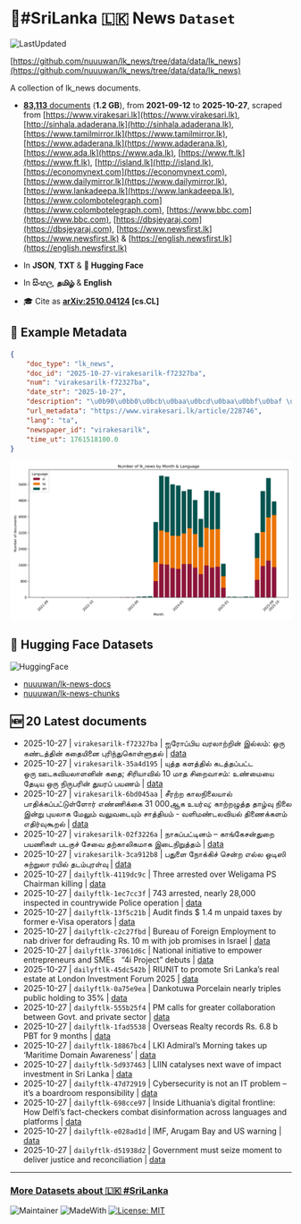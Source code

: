 # 📄#SriLanka 🇱🇰 News `Dataset`

![LastUpdated](https://img.shields.io/badge/last_updated-2025--10--27_04:46:16-green)

[https://github.com/nuuuwan/lk_news/tree/data/data/lk_news](https://github.com/nuuuwan/lk_news/tree/data/data/lk_news)

A collection of lk_news documents.

- [**83,113** documents](https://github.com/nuuuwan/lk_news/tree/data/data/lk_news) (**1.2 GB**), from **2021-09-12** to **2025-10-27**, scraped from [https://www.virakesari.lk](https://www.virakesari.lk), [http://sinhala.adaderana.lk](http://sinhala.adaderana.lk), [https://www.tamilmirror.lk](https://www.tamilmirror.lk), [https://www.adaderana.lk](https://www.adaderana.lk), [https://www.ada.lk](https://www.ada.lk), [https://www.ft.lk](https://www.ft.lk), [http://island.lk](http://island.lk), [https://economynext.com](https://economynext.com), [https://www.dailymirror.lk](https://www.dailymirror.lk), [https://www.lankadeepa.lk](https://www.lankadeepa.lk), [https://www.colombotelegraph.com](https://www.colombotelegraph.com), [https://www.bbc.com](https://www.bbc.com), [https://dbsjeyaraj.com](https://dbsjeyaraj.com), [https://www.newsfirst.lk](https://www.newsfirst.lk) & [https://english.newsfirst.lk](https://english.newsfirst.lk)

- In **JSON**, **TXT** & **🤗 Hugging Face**

- In **සිංහල**, **தமிழ்** & **English**

- 🎓 Cite as **[arXiv:2510.04124](https://arxiv.org/abs/2510.04124) [cs.CL]**

## 📝 Example Metadata

```json
{
    "doc_type": "lk_news",
    "doc_id": "2025-10-27-virakesarilk-f72327ba",
    "num": "virakesarilk-f72327ba",
    "date_str": "2025-10-27",
    "description": "\u0b90\u0bb0\u0bcb\u0baa\u0bcd\u0baa\u0bbf\u0baf \u0bb5\u0bb0\u0bb2\u0bbe\u0bb1\u0bcd\u0bb1\u0bbf\u0ba9\u0bcd \u0b87\u0bb2\u0bcd\u0bb2\u0bae\u0bcd:\u00a0\u0b92\u0bb0\u0bc1 \u0b95\u0ba3\u0bcd\u0b9f\u0ba4\u0bcd\u0ba4\u0bbf\u0ba9\u0bcd\u00a0\u0b95\u0ba4\u0bc8\u0baf\u0bbf\u0ba9\u0bc8\u00a0\u0baa\u0bc1\u0bb0\u0bbf\u0ba8\u0bcd\u0ba4\u0bc1\u0b95\u0bca\u0bb3\u0bcd\u0bb3\u0bc1\u0ba4\u0bb2\u0bcd",
    "url_metadata": "https://www.virakesari.lk/article/228746",
    "lang": "ta",
    "newspaper_id": "virakesarilk",
    "time_ut": 1761518100.0
}
```

![Chart](https://raw.githubusercontent.com/nuuuwan/lk_news/refs/heads/data/data/lk_news/docs_by_month_and_lang.png)

## 🤗 Hugging Face Datasets

![HuggingFace](https://img.shields.io/badge/-HuggingFace-FDEE21?style=for-the-badge&logo=HuggingFace)

- [nuuuwan/lk-news-docs](https://huggingface.co/datasets/nuuuwan/lk-news-docs)
- [nuuuwan/lk-news-chunks](https://huggingface.co/datasets/nuuuwan/lk-news-chunks)

## 🆕 20 Latest documents

- 2025-10-27 | `virakesarilk-f72327ba` | ஐரோப்பிய வரலாற்றின் இல்லம்: ஒரு கண்டத்தின் கதையினை புரிந்துகொள்ளுதல் | [data](https://github.com/nuuuwan/lk_news/tree/data/data/lk_news/2020s/2025/2025-10-27-virakesarilk-f72327ba)
- 2025-10-27 | `virakesarilk-35a4d195` | யுத்த களத்தில் கடத்தப்பட்ட ஒரு ஊடகவியலாளனின் கதை; சிரியாவில் 10 மாத சிறைவாசம்: உண்மையை தேடிய ஒரு நிருபரின் துயரப் பயணம் | [data](https://github.com/nuuuwan/lk_news/tree/data/data/lk_news/2020s/2025/2025-10-27-virakesarilk-35a4d195)
- 2025-10-27 | `virakesarilk-6bd045aa` | சீரற்ற காலநிலையால் பாதிக்கப்பட்டுள்ளோர் எண்ணிக்கை 31 000ஆக உயர்வு; காற்றழுத்த தாழ்வு நிலை இன்று புயலாக மேலும் வலுவடையும் சாத்தியம் - வளிமண்டலவியல் திணைக்களம் எதிர்வுகூறல் | [data](https://github.com/nuuuwan/lk_news/tree/data/data/lk_news/2020s/2025/2025-10-27-virakesarilk-6bd045aa)
- 2025-10-27 | `virakesarilk-02f3226a` | நாகப்பட்டினம் – காங்கேசன்துறை பயணிகள் படகுச் சேவை தற்காலிகமாக இடைநிறுத்தம் | [data](https://github.com/nuuuwan/lk_news/tree/data/data/lk_news/2020s/2025/2025-10-27-virakesarilk-02f3226a)
- 2025-10-27 | `virakesarilk-3ca912b8` | பதுளை நோக்கிச் சென்ற எல்ல ஒடிஸி சுற்றுலா ரயில் தடம்புரள்வு | [data](https://github.com/nuuuwan/lk_news/tree/data/data/lk_news/2020s/2025/2025-10-27-virakesarilk-3ca912b8)
- 2025-10-27 | `dailyftlk-4119dc9c` | Three arrested over Weligama PS Chairman killing | [data](https://github.com/nuuuwan/lk_news/tree/data/data/lk_news/2020s/2025/2025-10-27-dailyftlk-4119dc9c)
- 2025-10-27 | `dailyftlk-1ec7cc3f` | 743 arrested, nearly 28,000 inspected in countrywide Police operation | [data](https://github.com/nuuuwan/lk_news/tree/data/data/lk_news/2020s/2025/2025-10-27-dailyftlk-1ec7cc3f)
- 2025-10-27 | `dailyftlk-13f5c21b` | Audit finds $ 1.4 m unpaid taxes by former e-Visa operators | [data](https://github.com/nuuuwan/lk_news/tree/data/data/lk_news/2020s/2025/2025-10-27-dailyftlk-13f5c21b)
- 2025-10-27 | `dailyftlk-c2c27fbd` | Bureau of Foreign Employment to nab driver for defrauding Rs. 10 m with job promises in Israel | [data](https://github.com/nuuuwan/lk_news/tree/data/data/lk_news/2020s/2025/2025-10-27-dailyftlk-c2c27fbd)
- 2025-10-27 | `dailyftlk-37061d6c` | National initiative to empower entrepreneurs and SMEs   “4i Project” debuts | [data](https://github.com/nuuuwan/lk_news/tree/data/data/lk_news/2020s/2025/2025-10-27-dailyftlk-37061d6c)
- 2025-10-27 | `dailyftlk-45dc542b` | RIUNIT to promote Sri Lanka’s  real estate at London  Investment Forum 2025 | [data](https://github.com/nuuuwan/lk_news/tree/data/data/lk_news/2020s/2025/2025-10-27-dailyftlk-45dc542b)
- 2025-10-27 | `dailyftlk-0a75e9ea` | Dankotuwa Porcelain nearly triples public holding to 35% | [data](https://github.com/nuuuwan/lk_news/tree/data/data/lk_news/2020s/2025/2025-10-27-dailyftlk-0a75e9ea)
- 2025-10-27 | `dailyftlk-555b25f4` | PM calls for greater collaboration between Govt. and private sector | [data](https://github.com/nuuuwan/lk_news/tree/data/data/lk_news/2020s/2025/2025-10-27-dailyftlk-555b25f4)
- 2025-10-27 | `dailyftlk-1fad5538` | Overseas Realty records Rs. 6.8 b PBT for 9 months | [data](https://github.com/nuuuwan/lk_news/tree/data/data/lk_news/2020s/2025/2025-10-27-dailyftlk-1fad5538)
- 2025-10-27 | `dailyftlk-18867bc4` | LKI Admiral’s Morning takes up ‘Maritime Domain Awareness’ | [data](https://github.com/nuuuwan/lk_news/tree/data/data/lk_news/2020s/2025/2025-10-27-dailyftlk-18867bc4)
- 2025-10-27 | `dailyftlk-5d937463` | LIIN catalyses next wave of impact investment in Sri Lanka | [data](https://github.com/nuuuwan/lk_news/tree/data/data/lk_news/2020s/2025/2025-10-27-dailyftlk-5d937463)
- 2025-10-27 | `dailyftlk-47d72919` | Cybersecurity is not an IT problem – it’s a boardroom responsibility | [data](https://github.com/nuuuwan/lk_news/tree/data/data/lk_news/2020s/2025/2025-10-27-dailyftlk-47d72919)
- 2025-10-27 | `dailyftlk-698cce97` | Inside Lithuania’s digital frontline: How Delfi’s fact-checkers combat disinformation across languages and platforms | [data](https://github.com/nuuuwan/lk_news/tree/data/data/lk_news/2020s/2025/2025-10-27-dailyftlk-698cce97)
- 2025-10-27 | `dailyftlk-e028ad1d` | IMF, Arugam Bay and US warning | [data](https://github.com/nuuuwan/lk_news/tree/data/data/lk_news/2020s/2025/2025-10-27-dailyftlk-e028ad1d)
- 2025-10-27 | `dailyftlk-d51938d2` | Government must seize moment to deliver justice and reconciliation | [data](https://github.com/nuuuwan/lk_news/tree/data/data/lk_news/2020s/2025/2025-10-27-dailyftlk-d51938d2)

---

### [More Datasets about 🇱🇰 #SriLanka](https://github.com/nuuuwan/lk_datasets)

![Maintainer](https://img.shields.io/badge/maintainer-nuuuwan-red)
![MadeWith](https://img.shields.io/badge/made_with-python-blue)
[![License: MIT](https://img.shields.io/badge/License-MIT-yellow.svg)](https://opensource.org/licenses/MIT)
